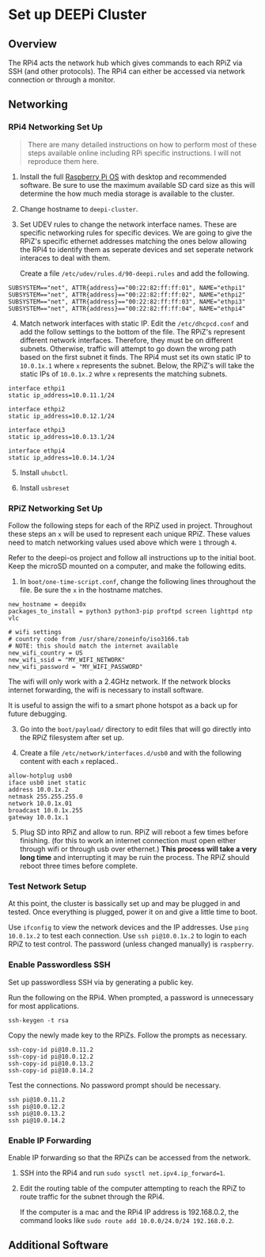 # Set up DEEPi Cluster #

## Overview ##

The RPi4 acts the network hub which gives commands to each RPiZ via
SSH (and other protocols). The RPi4 can either be accessed via network 
connection or through a monitor. 

## Networking ##

### RPi4 Networking Set Up ###

> There are many detailed instructions on how to perform most of these
> steps available online including RPi specific instructions. I will
> not reproduce them here.

1. Install the full [Raspberry Pi
   OS](https://www.raspberrypi.org/software/operating-systems/) with
   desktop and recommended software. Be sure to use the maximum
   available SD card size as this will determine the how much media
   storage is available to the cluster.

2. Change hostname to `deepi-cluster`.

3. Set UDEV rules to change the network interface names. These are
   specific networking rules for specific devices. We are going to
   give the RPiZ's specific ethernet addresses matching the ones below
   allowing the RPi4 to identify them as seperate devices and set
   seperate network interaces to deal with them.

	Create a file `/etc/udev/rules.d/90-deepi.rules` and add the
	following.

```
SUBSYSTEM=="net", ATTR{address}=="00:22:82:ff:ff:01", NAME="ethpi1"
SUBSYSTEM=="net", ATTR{address}=="00:22:82:ff:ff:02", NAME="ethpi2"
SUBSYSTEM=="net", ATTR{address}=="00:22:82:ff:ff:03", NAME="ethpi3"
SUBSYSTEM=="net", ATTR{address}=="00:22:82:ff:ff:04", NAME="ethpi4"
```

4. Match network interfaces with static IP. Edit the
   `/etc/dhcpcd.conf` and add the follow settings to the bottom of the
   file. The RPiZ's represent different network interfaces. Therefore,
   they must be on different subnets. Otherwise, traffic will attempt
   to go down the wrong path based on the first subnet it finds. The
   RPi4 must set its own static IP to `10.0.1x.1` where `x` represents
   the subnet. Below, the RPiZ's will take the static IPs of
   `10.0.1x.2` whre `x` represents the matching subnets.
   

```
interface ethpi1
static ip_address=10.0.11.1/24
	
interface ethpi2
static ip_address=10.0.12.1/24
	
interface ethpi3
static ip_address=10.0.13.1/24

interface ethpi4
static ip_address=10.0.14.1/24
```

5. Install `uhubctl`. <!-- TODO: fill in details here -->

6. Install `usbreset` <!-- TODO: fill in details here -->

### RPiZ Networking Set Up ###

Follow the following steps for each of the RPiZ used in
project. Throughout these steps an `x` will be used to represent each
unique RPiZ. These values need to match networking values used above
which were `1` through `4`.

Refer to the deepi-os project <!-- TODO: link --> and follow all
instructions up to the initial boot. Keep the microSD mounted on a
computer, and make the following edits.

1. In `boot/one-time-script.conf`, change the following lines
   throughout the file. Be sure the `x` in the hostname matches.
   
```
new_hostname = deepi0x
packages_to_install = python3 python3-pip proftpd screen lighttpd ntp vlc

# wifi settings
# country code from /usr/share/zoneinfo/iso3166.tab
# NOTE: this should match the internet available
new_wifi_country = US
new_wifi_ssid = "MY_WIFI_NETWORK"
new_wifi_password = "MY_WIFI_PASSWORD"
```
   
   The wifi will only work with a 2.4GHz network. If the network
   blocks internet forwarding, the wifi is necessary to install
   software. <!-- TODO: confirm this. URI secure and URI open (I
   think) block -->
   
   It is useful to assign the wifi to a smart phone hotspot as a
   back up for future debugging.
   
3. Go into the `boot/payload/` directory to edit files that will go
   directly into the RPiZ filesystem after set up.
   
4. Create a file `/etc/network/interfaces.d/usb0` and with the
   following content with each `x` replaced..
	  
```
allow-hotplug usb0
iface usb0 inet static
address 10.0.1x.2
netmask 255.255.255.0
network 10.0.1x.01
broadcast 10.0.1x.255
gateway 10.0.1x.1
```

5. Plug SD into RPiZ and allow to run. RPiZ will reboot a few times
   before finishing. (for this to work an internet connection must
   open either through wifi or through usb over ethernet.) **This
   process will take a very long time** and interrupting it may be
   ruin the process. The RPiZ should reboot three times before
   complete.
	  
### Test Network Setup ###

At this point, the cluster is bassically set up and may be plugged in
and tested. Once everything is plugged, power it on and give a little
time to boot.

Use `ifconfig` to view the network devices and the IP addresses. Use
`ping 10.0.1x.2` to test each connection. Use `ssh pi@10.0.1x.2` to
login to each RPiZ to test control. The password (unless changed manually) is
`raspberry`. 

<!-- TODO: include some troubleshooting here. -->

### Enable Passwordless SSH ###

Set up passwordless SSH via by generating a public key.

Run the following on the RPi4. When prompted, a password is
unnecessary for most applications.

```
ssh-keygen -t rsa
```

Copy the newly made key to the RPiZs. Follow the prompts as necessary.

```
ssh-copy-id pi@10.0.11.2
ssh-copy-id pi@10.0.12.2
ssh-copy-id pi@10.0.13.2
ssh-copy-id pi@10.0.14.2
```

Test the connections. No password prompt should be necessary.

```
ssh pi@10.0.11.2
ssh pi@10.0.12.2
ssh pi@10.0.13.2
ssh pi@10.0.14.2
```

### Enable IP Forwarding ###

Enable IP forwarding so that the RPiZs can be accessed from the network.

1. SSH into the RPi4 and run `sudo sysctl net.ipv4.ip_forward=1`.
2. Edit the routing table of the computer attempting to reach the RPiZ
   to route traffic for the subnet through the RPi4.
   
   If the computer is a mac and the RPi4 IP address is 192.168.0.2,
   the command looks like `sudo route add 10.0.0/24.0/24 192.168.0.2`.

## Additional Software ##

